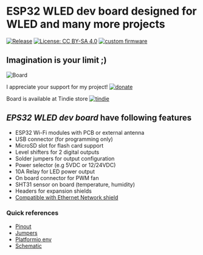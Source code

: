 # ESP32 WLED dev board designed for WLED and many more projects

[![Release](https://img.shields.io/github/v/release/srg74/WLED-ESP32-dev-board?style=flat-square)](https://img.shields.io/github/v/release/srg74/WLED-ESP32-dev-board)
[![License: CC BY-SA 4.0](https://img.shields.io/badge/License-CC%20BY--SA%204.0-blue?style=flat-square)](https://creativecommons.org/licenses/by-sa/4.0/)
[![custom firmware](https://img.shields.io/static/v1?label=Custom&message=firmware&color=blue&style=flat-square)](https://github.com/srg74/WLED-ESP32-dev-board/tree/main/Firmware)

## Imagination is your limit ;)

![Board](https://github.com/srg74/WLED-ESP32-dev-board/blob/main/Resources/images/ESP32-dev_v3_2.jpg)

I appreciate your support for my project! [![donate](https://www.paypalobjects.com/en_US/i/btn/btn_donateCC_LG.gif)](https://www.paypal.com/donate/?hosted_button_id=VU7L89Z2RR7S4)

Board is available at Tindie store [![tindie](https://github.com/srg74/WLED-ESP32-dev-board/blob/main/Resources/images/tindie-logo@2x.png)](https://www.tindie.com/products/27056/)

## *EPS32 WLED dev board* have following features

- ESP32 Wi-Fi modules with PCB or external antenna
- USB connector (for programming only)
- MicroSD slot for flash card support
- Level shifters for 2 digital outputs
- Solder jumpers for output configuration
- Power selector (e.g 5VDC or 12/24VDC)
- 10A Relay for LED power output
- On board connector for PWM fan
- SHT31 sensor on board (temperature, humidity)
- Headers for expansion shields
- [Compatible with Ethernet Network shield](https://www.tindie.com/products/30385/)

### Quick references

- [Pinout](https://github.com/srg74/WLED-ESP32-dev-board/blob/main/Resources/images/PDF/ESP32_dev_board_v3_pinout.pdf)
- [Jumpers](https://github.com/srg74/WLED-ESP32-dev-board/blob/main/Resources/images/PDF/ESP32_dev_board_v3_jumpers.pdf)
- [Platformio env](https://github.com/srg74/WLED-ESP32-dev-board/blob/main/Resources/Platformio_env.md)
- [Schematic](https://github.com/srg74/WLED-ESP32-dev-board/blob/main/Resources/images/Schematic.pdf)
